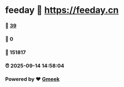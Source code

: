 # feeday :link: https://feeday.cn 
### :page_facing_up: [39](https://feeday.cn/tag.html) 
### :speech_balloon: 0 
### :hibiscus: 151817 
### :alarm_clock: 2025-09-14 14:58:04 
### Powered by :heart: [Gmeek](https://github.com/Meekdai/Gmeek)
